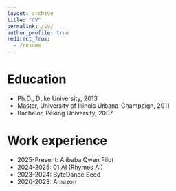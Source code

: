```yaml
---
layout: archive
title: "CV"
permalink: /cv/
author_profile: true
redirect_from:
  - /resume
---
```



Education
======
- Ph.D., Duke University, 2013
- Master, University of Illinois Urbana-Champaign, 2011
- Bachelor, Peking University, 2007


Work experience
======
- 2025-Present: Alibaba Qwen Pilot
- 2024-2025: 01.AI (Rhymes AI)
- 2023-2024: ByteDance Seed
- 2020-2023: Amazon
